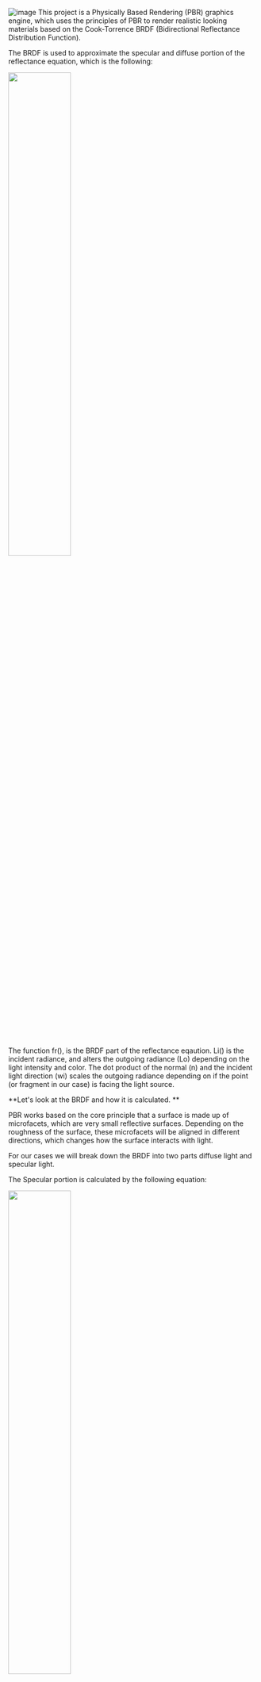 ![image](https://github.com/user-attachments/assets/2487d8aa-be19-48bf-8af3-130bdca4ac52)
This project is a Physically Based Rendering (PBR) graphics engine, which uses the principles of PBR to render realistic looking materials based on the Cook-Torrence BRDF (Bidirectional Reflectance Distribution Function). 

The BRDF is used to approximate the specular and diffuse portion of the reflectance equation, which is the following: <br/>

<img  src = "https://github.com/user-attachments/assets/bfdfce54-9964-46cc-91cd-63f23084aa3e" width = "50%"/>


The function fr(), is the BRDF part of the reflectance eqaution. Li() is the incident radiance, and alters the outgoing radiance (Lo) depending on the light intensity and color. The dot product of the normal (n) and the incident light direction (wi) scales the outgoing radiance depending on if the point (or fragment in our case) is facing the light source.


**Let's look at the BRDF and how it is calculated. **

PBR works based on the core principle that a surface is made up of microfacets, which are very small reflective surfaces. Depending on the roughness of the surface, these microfacets will be aligned in different directions, which changes how the surface interacts with light.

For our cases we will break down the BRDF into two parts diffuse light and specular light.

The Specular portion is calculated by the following equation: <br/>

<img  src = "https://github.com/user-attachments/assets/0a21ffb4-076a-43d7-9670-40fdd7585f11" width = "50%"/>


The Normal Distribution Function (D):<br/>

<img  src = "https://github.com/user-attachments/assets/146f2fcc-be42-430c-85ca-c1997485158f" width = "50%"/>


The Normal Distribution Function (NDF) represents the amount of surface area that is aligned with the half-vector between the incident light direction and the view direction. Using the surface normal, the half-vector, and the roughness paramter (alpha) we can calculate the D term. 

The Geometry Function (G):<br/>

<img  src = "https://github.com/user-attachments/assets/35ad338f-1b4d-4e61-8cee-c5360fff71d9" width = "50%"/>


Similarily to the NDF, the Geometry function represents the amount of surface area that is self shadowed. Since microfacets can either obstruct light from reaching the viewer or reflect the light away from the viewer, we must calculate the geometry term once using the light vector and once using the view vector:<br/>

<img  src = "https://github.com/user-attachments/assets/686105c7-72d9-4592-9572-3e4b8507d53f" width = "50%"/>


-----------------------------fresnel?----------------

To finalize the specular term, we divide by 4 times the dot product of the outgoing light direction (view direction) and the normal times the dot product of the incident light direction and the normal. We do this to ensure that the outgoing light does not exceed the incoming light (law of conservation of energy).

The diffuse portion is much simpler than the specular portion and only involves two steps.
First we compute the ratio of light that is diffuse by first finding what portion of the light is specular (reflected). If you recall, the fresnel term scales the specular portion depending on the angle between the half vector and the view vector. Since the fresnel term determines the magnitude of specular portion, we can use it's compliment to determine the magnitude of the specular portion.

<img src = "https://github.com/user-attachments/assets/2226c93d-d84f-41ac-a17b-f1e6b2c2c8c0" width = "50%"/>

Then we multiply by the material albedo (c) divided by pi. We divide by pi to ensure that energy is conserved as we integrate over the entire hemisphere of incoming light (As seen in the BRDF).


